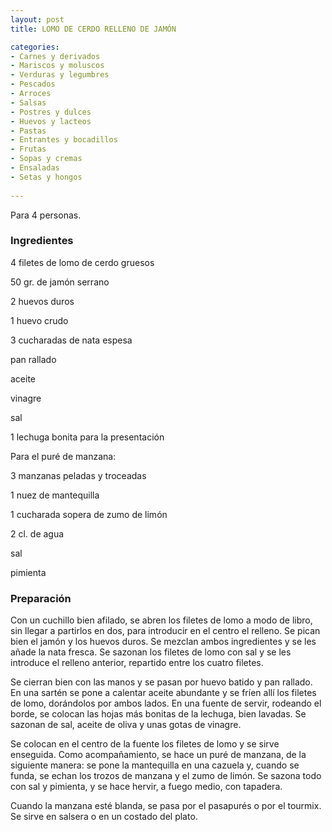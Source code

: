 ```yaml
---
layout: post
title: LOMO DE CERDO RELLENO DE JAMÓN

categories:
- Carnes y derivados
- Mariscos y moluscos
- Verduras y legumbres
- Pescados
- Arroces
- Salsas
- Postres y dulces
- Huevos y lacteos
- Pastas
- Entrantes y bocadillos
- Frutas
- Sopas y cremas
- Ensaladas
- Setas y hongos
 
---
```

Para 4 personas.

<h3>Ingredientes</h3>

4 filetes de lomo de cerdo gruesos

50 gr. de jamón serrano

2 huevos duros

1 huevo crudo

3 cucharadas de nata espesa

pan rallado

aceite

vinagre

sal

1 lechuga bonita para la presentación

Para el puré de manzana:

3 manzanas peladas y troceadas

1 nuez de mantequilla

1 cucharada sopera de zumo de limón

2 cl. de agua

sal

pimienta

<h3>Preparación</h3>

Con un cuchillo bien afilado, se abren los filetes de lomo a modo de libro, sin llegar a partirlos en dos, para introducir en el centro el relleno. Se pican bien el jamón y los huevos duros. Se mezclan ambos ingredientes y se les añade la nata fresca. Se sazonan los filetes de lomo con sal y se les introduce el relleno anterior, repartido entre los cuatro filetes.

Se cierran bien con las manos y se pasan por huevo batido y pan rallado. En una sartén se pone a calentar aceite abundante y se fríen allí los filetes de lomo, dorándolos por ambos lados. En una fuente de servir, rodeando el borde, se colocan las hojas más bonitas de la lechuga, bien lavadas. Se sazonan de sal, aceite de oliva y unas gotas de vinagre.

Se colocan en el centro de la fuente los filetes de lomo y se sirve enseguida. Como acompañamiento, se hace un puré de manzana, de la siguiente manera: se pone la mantequilla en una cazuela y, cuando se funda, se echan los trozos de manzana y el zumo de limón. Se sazona todo con sal y pimienta, y se hace hervir, a fuego medio, con tapadera.

Cuando la manzana esté blanda, se pasa por el pasapurés o por el tourmix. Se sirve en salsera o en un costado del plato.

